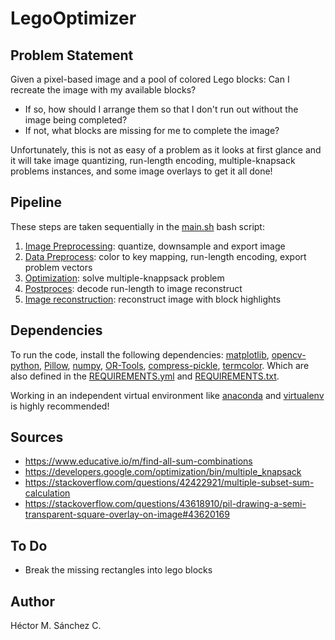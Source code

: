 # LegoOptimizer


## Problem Statement

Given a pixel-based image and a pool of colored Lego blocks: Can I recreate the image with my available blocks?
  * If so, how should I arrange them so that I don't run out without the image being completed?
  * If not, what blocks are missing for me to complete the image?

Unfortunately, this is not as easy of a problem as it looks at first glance and it will take image quantizing, run-length encoding, multiple-knapsack problems instances, and some image overlays to get it all done!


## Pipeline

These steps are taken sequentially in the [main.sh](./main.sh) bash script:

1. [Image Preprocessing](./pimage.py): quantize, downsample and export image
2. [Data Preprocess](./preprocess.py): color to key mapping, run-length encoding, export problem vectors
3. [Optimization](./optimizer.py): solve multiple-knappsack problem
4. [Postproces](./decoder.py): decode run-length to image reconstruct
5. [Image reconstruction](./reconstruct.py): reconstruct image with block highlights


## Dependencies

To run the code, install the following dependencies: [matplotlib](https://matplotlib.org/), [opencv-python](https://pypi.org/project/opencv-python/), [Pillow](https://pillow.readthedocs.io/en/stable/), [numpy](https://numpy.org/), [OR-Tools](https://developers.google.com/optimization/install), [compress-pickle](https://pypi.org/project/compress-pickle/), [termcolor](https://pypi.org/project/termcolor2/). Which are also defined in the [REQUIREMENTS.yml](./REQUIREMENTS.yml) and [REQUIREMENTS.txt](./REQUIREMENTS.txt). 

Working in an independent virtual environment like [anaconda](https://www.anaconda.com/) and [virtualenv](https://virtualenv.pypa.io/en/latest/) is highly recommended!


## Sources

* https://www.educative.io/m/find-all-sum-combinations
* https://developers.google.com/optimization/bin/multiple_knapsack
* https://stackoverflow.com/questions/42422921/multiple-subset-sum-calculation
* https://stackoverflow.com/questions/43618910/pil-drawing-a-semi-transparent-square-overlay-on-image#43620169

## To Do

* Break the missing rectangles into lego blocks

## Author

Héctor M. Sánchez C.
